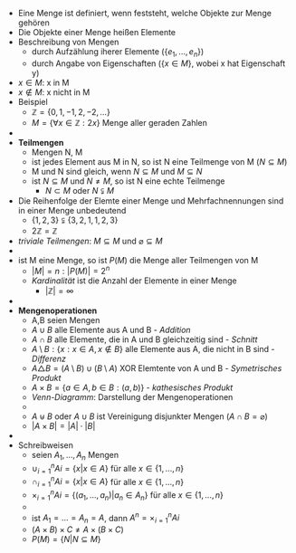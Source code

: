 - Eine Menge ist definiert, wenn feststeht, welche Objekte zur Menge gehören
- Die Objekte einer Menge heißen Elemente
- Beschreibung von Mengen
	- durch Aufzählung iherer Elemente ($\lbrace e_1,...,e_{n}\rbrace$)
	- durch Angabe von Eigenschaften ($\lbrace x\in M\rbrace$, wobei x hat Eigenschaft y)
- $x\in M$: x in M
- $x\notin M$: x nicht in M
- Beispiel
	- $\mathbb{Z}=\lbrace0,1,-1,2,-2,...\rbrace$
	- $M=\lbrace\forall x\in\mathbb{Z}:2x\rbrace$ Menge aller geraden Zahlen
-
- **Teilmengen**
	- Mengen N, M
	- ist jedes Element aus M in N, so ist N eine Teilmenge von M ($N\subseteq M$)
	- M und N sind gleich, wenn $N\subseteq M$ und $M\subseteq N$
	- ist $N\subseteq M$ und $N\neq M$, so ist N eine echte Teilmenge
		- $N\subset M$ oder $N\subsetneqq M$
- Die Reihenfolge der Elemte einer Menge und Mehrfachnennungen sind in einer Menge unbedeutend
	- $\lbrace1,2,3\rbrace\subsetneqq\lbrace3,2,1,1,2,3\rbrace$
	- $2\mathbb{Z}=\mathbb{Z}$
- *triviale Teilmengen*: $M\subseteq M$ und $\varnothing\subseteq M$
-
- ist M eine Menge, so ist $P(M)$ die Menge aller Teilmengen von M
	- $|M|=n:|P(M)|=2^{n}$
	- *Kardinalität* ist die Anzahl der Elemente in einer Menge
		- $|\mathbb{Z}|=\infty$
-
- **Mengenoperationen**
	- A,B seien Mengen
	- $A\cup B$ alle Elemente aus A und B - *Addition*
	- $A\cap B$ alle Elemente, die in A und B gleichzeitig sind - *Schnitt*
	- $A\setminus B:\lbrace x:x\in A,x\notin B\rbrace$ alle Elemente aus A, die nicht in B sind - *Differenz*
	- $A\triangle B=(A\setminus B)\cup(B\setminus A)$ XOR Elemtente von A und B - *Symetrisches Produkt*
	- $A\times B=\lbrace a\in A,b\in B:(a,b)\rbrace$ - *kathesisches Produkt*
	- *Venn-Diagramm*: Darstellung der Mengenoperationen
	-
	- $A\uplus B$ oder $A\cup B$ ist Vereinigung disjunkter Mengen ($A\cap B=\varnothing$)
	- $|A\times B|=|A|\cdot|B|$
-
- Schreibweisen
	- seien $A_1,...,A_{n}$ Mengen
	- $\cup_{i=1}^{n}Ai=\lbrace x|x\in A\rbrace$ für alle $x\in\lbrace1,...,n\rbrace$
	- $\cap_{i=1}^{n}Ai=\lbrace x|x\in A\rbrace$ für alle $x\in\lbrace1,...,n\rbrace$
	- $\times_{i=1}^{n}Ai=\lbrace(a_1,...,a_{n})|a_{n}\in A_{n}\rbrace$ für alle $x\in\lbrace1,...,n\rbrace$
	-
	- ist $A_1=...=A_{n}=A$, dann $A^{n}=\times_{i=1}^{n}Ai$
	- $(A\times B)\times C\neq A\times(B\times C)$
	- $P(M)=\lbrace N|N\subseteq M\rbrace$